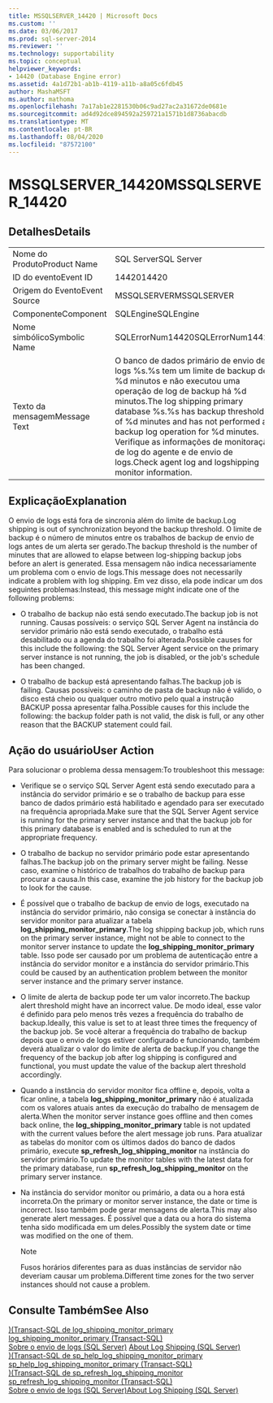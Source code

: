 ```yaml
---
title: MSSQLSERVER_14420 | Microsoft Docs
ms.custom: ''
ms.date: 03/06/2017
ms.prod: sql-server-2014
ms.reviewer: ''
ms.technology: supportability
ms.topic: conceptual
helpviewer_keywords:
- 14420 (Database Engine error)
ms.assetid: 4a1d72b1-ab1b-4119-a11b-a8a05c6fdb45
author: MashaMSFT
ms.author: mathoma
ms.openlocfilehash: 7a17ab1e2281530b06c9ad27ac2a31672de0681e
ms.sourcegitcommit: ad4d92dce894592a259721a1571b1d8736abacdb
ms.translationtype: MT
ms.contentlocale: pt-BR
ms.lasthandoff: 08/04/2020
ms.locfileid: "87572100"
---
```

# <a name="mssqlserver_14420"></a><span data-ttu-id="d86f5-102">MSSQLSERVER_14420</span><span class="sxs-lookup"><span data-stu-id="d86f5-102">MSSQLSERVER_14420</span></span>
    
## <a name="details"></a><span data-ttu-id="d86f5-103">Detalhes</span><span class="sxs-lookup"><span data-stu-id="d86f5-103">Details</span></span>  
  
|||  
|-|-|  
|<span data-ttu-id="d86f5-104">Nome do Produto</span><span class="sxs-lookup"><span data-stu-id="d86f5-104">Product Name</span></span>|<span data-ttu-id="d86f5-105">SQL Server</span><span class="sxs-lookup"><span data-stu-id="d86f5-105">SQL Server</span></span>|  
|<span data-ttu-id="d86f5-106">ID do evento</span><span class="sxs-lookup"><span data-stu-id="d86f5-106">Event ID</span></span>|<span data-ttu-id="d86f5-107">14420</span><span class="sxs-lookup"><span data-stu-id="d86f5-107">14420</span></span>|  
|<span data-ttu-id="d86f5-108">Origem do Evento</span><span class="sxs-lookup"><span data-stu-id="d86f5-108">Event Source</span></span>|<span data-ttu-id="d86f5-109">MSSQLSERVER</span><span class="sxs-lookup"><span data-stu-id="d86f5-109">MSSQLSERVER</span></span>|  
|<span data-ttu-id="d86f5-110">Componente</span><span class="sxs-lookup"><span data-stu-id="d86f5-110">Component</span></span>|<span data-ttu-id="d86f5-111">SQLEngine</span><span class="sxs-lookup"><span data-stu-id="d86f5-111">SQLEngine</span></span>|  
|<span data-ttu-id="d86f5-112">Nome simbólico</span><span class="sxs-lookup"><span data-stu-id="d86f5-112">Symbolic Name</span></span>|<span data-ttu-id="d86f5-113">SQLErrorNum14420</span><span class="sxs-lookup"><span data-stu-id="d86f5-113">SQLErrorNum14420</span></span>|  
|<span data-ttu-id="d86f5-114">Texto da mensagem</span><span class="sxs-lookup"><span data-stu-id="d86f5-114">Message Text</span></span>|<span data-ttu-id="d86f5-115">O banco de dados primário de envio de logs %s.%s tem um limite de backup de %d minutos e não executou uma operação de log de backup há %d minutos.</span><span class="sxs-lookup"><span data-stu-id="d86f5-115">The log shipping primary database %s.%s has backup threshold of %d minutes and has not performed a backup log operation for %d minutes.</span></span> <span data-ttu-id="d86f5-116">Verifique as informações de monitoração de log do agente e de envio de logs.</span><span class="sxs-lookup"><span data-stu-id="d86f5-116">Check agent log and logshipping monitor information.</span></span>|  
  
## <a name="explanation"></a><span data-ttu-id="d86f5-117">Explicação</span><span class="sxs-lookup"><span data-stu-id="d86f5-117">Explanation</span></span>  
 <span data-ttu-id="d86f5-118">O envio de logs está fora de sincronia além do limite de backup.</span><span class="sxs-lookup"><span data-stu-id="d86f5-118">Log shipping is out of synchronization beyond the backup threshold.</span></span> <span data-ttu-id="d86f5-119">O limite de backup é o número de minutos entre os trabalhos de backup de envio de logs antes de um alerta ser gerado.</span><span class="sxs-lookup"><span data-stu-id="d86f5-119">The backup threshold is the number of minutes that are allowed to elapse between log-shipping backup jobs before an alert is generated.</span></span> <span data-ttu-id="d86f5-120">Essa mensagem não indica necessariamente um problema com o envio de logs.</span><span class="sxs-lookup"><span data-stu-id="d86f5-120">This message does not necessarily indicate a problem with log shipping.</span></span> <span data-ttu-id="d86f5-121">Em vez disso, ela pode indicar um dos seguintes problemas:</span><span class="sxs-lookup"><span data-stu-id="d86f5-121">Instead, this message might indicate one of the following problems:</span></span>  
  
-   <span data-ttu-id="d86f5-122">O trabalho de backup não está sendo executado.</span><span class="sxs-lookup"><span data-stu-id="d86f5-122">The backup job is not running.</span></span> <span data-ttu-id="d86f5-123">Causas possíveis: o serviço SQL Server Agent na instância do servidor primário não está sendo executado, o trabalho está desabilitado ou a agenda do trabalho foi alterada.</span><span class="sxs-lookup"><span data-stu-id="d86f5-123">Possible causes for this include the following: the SQL Server Agent service on the primary server instance is not running, the job is disabled, or the job's schedule has been changed.</span></span>  
  
-   <span data-ttu-id="d86f5-124">O trabalho de backup está apresentando falhas.</span><span class="sxs-lookup"><span data-stu-id="d86f5-124">The backup job is failing.</span></span> <span data-ttu-id="d86f5-125">Causas possíveis: o caminho de pasta de backup não é válido, o disco está cheio ou qualquer outro motivo pelo qual a instrução BACKUP possa apresentar falha.</span><span class="sxs-lookup"><span data-stu-id="d86f5-125">Possible causes for this include the following: the backup folder path is not valid, the disk is full, or any other reason that the BACKUP statement could fail.</span></span>  
  
## <a name="user-action"></a><span data-ttu-id="d86f5-126">Ação do usuário</span><span class="sxs-lookup"><span data-stu-id="d86f5-126">User Action</span></span>  
 <span data-ttu-id="d86f5-127">Para solucionar o problema dessa mensagem:</span><span class="sxs-lookup"><span data-stu-id="d86f5-127">To troubleshoot this message:</span></span>  
  
-   <span data-ttu-id="d86f5-128">Verifique se o serviço SQL Server Agent está sendo executado para a instância do servidor primário e se o trabalho de backup para esse banco de dados primário está habilitado e agendado para ser executado na frequência apropriada.</span><span class="sxs-lookup"><span data-stu-id="d86f5-128">Make sure that the SQL Server Agent service is running for the primary server instance and that the backup job for this primary database is enabled and is scheduled to run at the appropriate frequency.</span></span>  
  
-   <span data-ttu-id="d86f5-129">O trabalho de backup no servidor primário pode estar apresentando falhas.</span><span class="sxs-lookup"><span data-stu-id="d86f5-129">The backup job on the primary server might be failing.</span></span> <span data-ttu-id="d86f5-130">Nesse caso, examine o histórico de trabalhos do trabalho de backup para procurar a causa.</span><span class="sxs-lookup"><span data-stu-id="d86f5-130">In this case, examine the job history for the backup job to look for the cause.</span></span>  
  
-   <span data-ttu-id="d86f5-131">É possível que o trabalho de backup de envio de logs, executado na instância do servidor primário, não consiga se conectar à instância do servidor monitor para atualizar a tabela **log_shipping_monitor_primary**.</span><span class="sxs-lookup"><span data-stu-id="d86f5-131">The log shipping backup job, which runs on the primary server instance, might not be able to connect to the monitor server instance to update the **log_shipping_monitor_primary** table.</span></span> <span data-ttu-id="d86f5-132">Isso pode ser causado por um problema de autenticação entre a instância do servidor monitor e a instância do servidor primário.</span><span class="sxs-lookup"><span data-stu-id="d86f5-132">This could be caused by an authentication problem between the monitor server instance and the primary server instance.</span></span>  
  
-   <span data-ttu-id="d86f5-133">O limite de alerta de backup pode ter um valor incorreto.</span><span class="sxs-lookup"><span data-stu-id="d86f5-133">The backup alert threshold might have an incorrect value.</span></span> <span data-ttu-id="d86f5-134">De modo ideal, esse valor é definido para pelo menos três vezes a frequência do trabalho de backup.</span><span class="sxs-lookup"><span data-stu-id="d86f5-134">Ideally, this value is set to at least three times the frequency of the backup job.</span></span> <span data-ttu-id="d86f5-135">Se você alterar a frequência do trabalho de backup depois que o envio de logs estiver configurado e funcionando, também deverá atualizar o valor do limite de alerta de backup.</span><span class="sxs-lookup"><span data-stu-id="d86f5-135">If you change the frequency of the backup job after log shipping is configured and functional, you must update the value of the backup alert threshold accordingly.</span></span>  
  
-   <span data-ttu-id="d86f5-136">Quando a instância do servidor monitor fica offline e, depois, volta a ficar online, a tabela **log_shipping_monitor_primary** não é atualizada com os valores atuais antes da execução do trabalho de mensagem de alerta.</span><span class="sxs-lookup"><span data-stu-id="d86f5-136">When the monitor server instance goes offline and then comes back online, the **log_shipping_monitor_primary** table is not updated with the current values before the alert message job runs.</span></span> <span data-ttu-id="d86f5-137">Para atualizar as tabelas do monitor com os últimos dados do banco de dados primário, execute **sp_refresh_log_shipping_monitor** na instância do servidor primário.</span><span class="sxs-lookup"><span data-stu-id="d86f5-137">To update the monitor tables with the latest data for the primary database, run **sp_refresh_log_shipping_monitor** on the primary server instance.</span></span>  
  
-   <span data-ttu-id="d86f5-138">Na instância do servidor monitor ou primário, a data ou a hora está incorreta.</span><span class="sxs-lookup"><span data-stu-id="d86f5-138">On the primary or monitor server instance, the date or time is incorrect.</span></span> <span data-ttu-id="d86f5-139">Isso também pode gerar mensagens de alerta.</span><span class="sxs-lookup"><span data-stu-id="d86f5-139">This may also generate alert messages.</span></span> <span data-ttu-id="d86f5-140">É possível que a data ou a hora do sistema tenha sido modificada em um deles.</span><span class="sxs-lookup"><span data-stu-id="d86f5-140">Possibly the system date or time was modified on the one of them.</span></span>  
  
    > [!NOTE]  
    >  <span data-ttu-id="d86f5-141">Fusos horários diferentes para as duas instâncias de servidor não deveriam causar um problema.</span><span class="sxs-lookup"><span data-stu-id="d86f5-141">Different time zones for the two server instances should not cause a problem.</span></span>  
  
## <a name="see-also"></a><span data-ttu-id="d86f5-142">Consulte Também</span><span class="sxs-lookup"><span data-stu-id="d86f5-142">See Also</span></span>  
 <span data-ttu-id="d86f5-143">[&#41;&#40;Transact-SQL de log_shipping_monitor_primary](/sql/relational-databases/system-tables/log-shipping-monitor-primary-transact-sql) </span><span class="sxs-lookup"><span data-stu-id="d86f5-143">[log_shipping_monitor_primary &#40;Transact-SQL&#41;](/sql/relational-databases/system-tables/log-shipping-monitor-primary-transact-sql) </span></span>  
 <span data-ttu-id="d86f5-144">[Sobre o envio de logs &#40;SQL Server&#41;](../../database-engine/log-shipping/about-log-shipping-sql-server.md) </span><span class="sxs-lookup"><span data-stu-id="d86f5-144">[About Log Shipping &#40;SQL Server&#41;](../../database-engine/log-shipping/about-log-shipping-sql-server.md) </span></span>  
 <span data-ttu-id="d86f5-145">[&#41;&#40;Transact-SQL de sp_help_log_shipping_monitor_primary](/sql/relational-databases/system-stored-procedures/sp-help-log-shipping-monitor-primary-transact-sql) </span><span class="sxs-lookup"><span data-stu-id="d86f5-145">[sp_help_log_shipping_monitor_primary &#40;Transact-SQL&#41;](/sql/relational-databases/system-stored-procedures/sp-help-log-shipping-monitor-primary-transact-sql) </span></span>  
 <span data-ttu-id="d86f5-146">[&#41;&#40;Transact-SQL de sp_refresh_log_shipping_monitor](/sql/relational-databases/system-stored-procedures/sp-refresh-log-shipping-monitor-transact-sql) </span><span class="sxs-lookup"><span data-stu-id="d86f5-146">[sp_refresh_log_shipping_monitor &#40;Transact-SQL&#41;](/sql/relational-databases/system-stored-procedures/sp-refresh-log-shipping-monitor-transact-sql) </span></span>  
 [<span data-ttu-id="d86f5-147">Sobre o envio de logs &#40;SQL Server&#41;</span><span class="sxs-lookup"><span data-stu-id="d86f5-147">About Log Shipping &#40;SQL Server&#41;</span></span>](../../database-engine/log-shipping/about-log-shipping-sql-server.md)  
  
  
